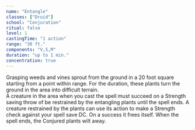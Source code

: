 ```yaml
---
name: "Entangle"
classes: ["Druid"]
school: "Conjuration"
ritual: false
level: 1
castingTime: "1 action"
range: "30 ft."
components: "V,S,M"
duration: "up to 1 min."
concentration: true
---
```

Grasping weeds and vines sprout from the ground in a 20 foot square starting from a point within range. For the
duration, these plants turn the ground in the area into difficult terrain.
</br>
A creature in the area when you cast
the spell must succeed on a Strength saving throw of be restrained by the entangling plants until the spell ends. A
creature restrained by the plants can use its action to make a Strength check against your spell save DC. On a success
it frees itself. When the spell ends, the Conjured plants wilt away.